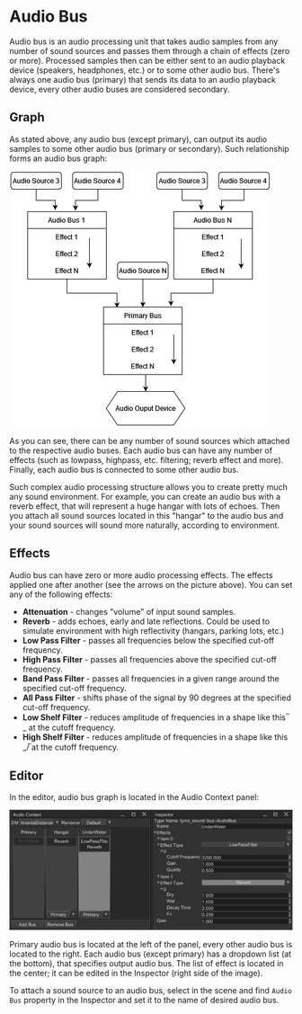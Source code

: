 # Audio Bus

Audio bus is an audio processing unit that takes audio samples from any number of sound sources and passes them through
a chain of effects (zero or more). Processed samples then can be either sent to an audio playback device (speakers,
headphones, etc.) or to some other audio bus. There's always one audio bus (primary) that sends its data to an audio playback
device, every other audio buses are considered secondary.

## Graph

As stated above, any audio bus (except primary), can output its audio samples to some other audio bus (primary or secondary).
Such relationship forms an audio bus graph:

![data flow diagram](data_flow_diagram.png)

As you can see, there can be any number of sound sources which attached to the respective audio buses. Each audio bus
can have any number of effects (such as lowpass, highpass, etc. filtering; reverb effect and more). Finally, each audio
bus is connected to some other audio bus.

Such complex audio processing structure allows you to create pretty much any sound environment. For example, you can
create an audio bus with a reverb effect, that will represent a huge hangar with lots of echoes. Then you attach all
sound sources located in this "hangar" to the audio bus and your sound sources will sound more naturally, according
to environment.

## Effects

Audio bus can have zero or more audio processing effects. The effects applied one after another (see the arrows on the
picture above). You can set any of the following effects:

- **Attenuation** - changes "volume" of input sound samples.
- **Reverb** - adds echoes, early and late reflections. Could be used to simulate environment with high reflectivity (hangars,
parking lots, etc.)
- **Low Pass Filter** - passes all frequencies below the specified cut-off frequency.
- **High Pass Filter** - passes all frequencies above the specified cut-off frequency.
- **Band Pass Filter** - passes all frequencies in a given range around the specified cut-off frequency.
- **All Pass Filter** - shifts phase of the signal by 90 degrees at the specified cut-off frequency.
- **Low Shelf Filter** - reduces amplitude of frequencies in a shape like this ̅ \_ at the cutoff frequency.
- **High Shelf Filter** - reduces amplitude of frequencies in a shape like this _/̅  at the cutoff frequency.

## Editor

In the editor, audio bus graph is located in the Audio Context panel:

![audio context](audio_context.png)

Primary audio bus is located at the left of the panel, every other audio bus is located to the right. Each audio bus
(except primary) has a dropdown list (at the bottom), that specifies output audio bus. The list of effect is located
in the center; it can be edited in the Inspector (right side of the image).

To attach a sound source to an audio bus, select in the scene and find `Audio Bus` property in the Inspector and set it
to the name of desired audio bus.
